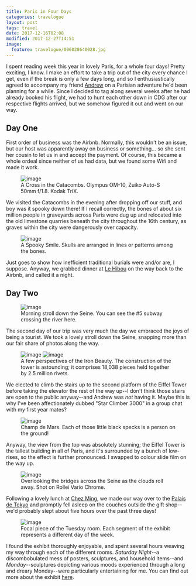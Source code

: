 ```yaml
---
title: Paris in Four Days
categories: travelogue
layout: post
tags: travel
date: 2017-12-16T02:08
modified: 2017-12-27T14:51
image:
  feature: travelogue/006028640028.jpg
---
```


I spent reading week this year in lovely Paris, for a whole four days! Pretty exciting, I know. I make an effort to take a trip out of the city every chance I get, even if the break is only a few days long, and so I enthusiastically agreed to accompany my friend [Andrew](https://www.facebook.com/andrew.hoang.39) on a Parisian adventure he'd been planning for a while. Since I decided to tag along several weeks after he had already booked his flight, we had to hunt each other down in CDG after our respective flights arrived, but we somehow figured it out and went on our way.

## Day One

First order of business was the Airbnb. Normally, this wouldn't be an issue, but our host was apparently away on business or something... so she sent her cousin to let us in and accept the payment. Of course, this became a whole ordeal since neither of us had data, but we found some Wifi and made it work.

<figure>
	<img src="/images/travelogue/paris-in-four-days/000062820024.jpg" alt="image">
	<figcaption>A Cross in the Catacombs. Olympus OM-10, Zuiko Auto-S 50mm f/1.8. Kodak TriX.</figcaption>
</figure>

We visited the Catacombs in the evening after dropping off our stuff, and boy was it spooky down there! If I recall correctly, the bones of about six million people in graveyards across Paris were dug up and relocated into the old limestone quarries beneath the city throughout the 16th century, as graves within the city were dangerously over capacity.

<figure>
	<img src="/images/travelogue/paris-in-four-days/000062820023.jpg" alt="image">
	<figcaption>A Spooky Smile. Skulls are arranged in lines or patterns among the bones.</figcaption>
</figure>

Just goes to show how inefficient traditional burials were and/or are, I suppose. Anyway, we grabbed dinner at [Le Hibou](http://lehibouparis.fr/en/services) on the way back to the Airbnb, and called it a night.

## Day Two

<figure>
	<img src="/images/travelogue/paris-in-four-days/000062820015.jpg" alt="image">
	<figcaption>Morning stroll down the Seine. You can see the #5 subway crossing the river here.</figcaption>
</figure>

The second day of our trip was very much the day we embraced the joys of being a tourist. We took a lovely stroll down the Seine, snapping more than our fair share of photos along the way.

<figure class="half">
  <img src="/images/travelogue/paris-in-four-days/000062820009.jpg" alt="image">
  <img src="/images/travelogue/paris-in-four-days/000062820013.jpg" alt="image">
	<figcaption>A few perspectives of the Iron Beauty. The construction of the tower is astounding; it comprises 18,038 pieces held together by 2.5 million rivets.</figcaption>
</figure>

We elected to climb the stairs up to the second platform of the Eiffel Tower before taking the elevator the rest of the way up--I don't think those stairs are open to the public anyway--and Andrew was _not_ having it. Maybe this is why I've been affectionately dubbed "Star Climber 3000" in a group chat with my first year mates?

<figure>
	<img src="/images/travelogue/paris-in-four-days/000062820002.jpg" alt="image">
	<figcaption>Champ de Mars. Each of those little black specks is a person on the ground!</figcaption>
</figure>

Anyway, the view from the top was absolutely stunning; the Eiffel Tower is the tallest building in all of Paris, and it's surrounded by a bunch of low-rises, so the effect is further pronounced. I swapped to colour slide film on the way up.

<figure>
	<img src="/images/travelogue/paris-in-four-days/006028640005.jpg" alt="image">
	<figcaption>Overlooking the bridges across the Seine as the clouds roll away. Shot on Rollei Vario Chrome.</figcaption>
</figure>

Following a lovely lunch at [Chez Ming](http://www.chezming.fr), we made our way over to the [Palais de Tokyo](http://www.palaisdetokyo.com/en) and promptly fell asleep on the couches outside the gift shop--we'd probably slept about five hours over the past three days!

<figure>
	<img src="/images/travelogue/paris-in-four-days/006028640020.jpg" alt="image">
	<figcaption>Focal piece of the Tuesday room. Each segment of the exhibit represents a different day of the week.</figcaption>
</figure>

I found the exhibit thoroughly enjoyable, and spent several hours weaving my way through each of the different rooms. _Saturday Night_--a discombobulated mess of posters, sculptures, and household items--and _Monday_--sculptures depicting various moods experienced through a long and dreary Monday--were particularly entertaining for me. You can find out more about the exhibit [here](http://www.palaisdetokyo.com/en/event/carte-blanche-camille-henrot).
